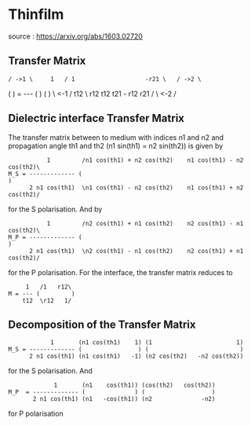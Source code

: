 # Thinfilm

source : https://arxiv.org/abs/1603.02720

## Transfer Matrix

    / ->1 \     1   / 1                    -r21 \   / ->2 \
   (       ) = --- (                             ) (       )
    \ <-1 /    t12  \ r12     t12 t21 - r12 r21 /   \ <-2 /

## Dielectric interface Transfer Matrix

The transfer matrix between to medium with indices n1 and n2 and propagation
angle th1 and th2 (n1 sin(th1) = n2 sin(th2)) is given by

               1         /n1 cos(th1) + n2 cos(th2)    n1 cos(th1) - n2 cos(th2)\
    M_S = ------------- (                                                        )
          2 n1 cos(th1)  \n1 cos(th1) - n2 cos(th2)    n1 cos(th1) + n2 cos(th2)/

for the S polarisation. And by

               1         /n2 cos(th1) + n1 cos(th2)    n2 cos(th1) - n1 cos(th2)\
    M_P = ------------- (                                                        )
          2 n1 cos(th1)  \n2 cos(th1) - n1 cos(th2)    n2 cos(th1) + n1 cos(th2)/

for the P polarisation. For the interface, the transfer matrix reduces to

         1   /1   r12\
    M = --- (         )
        t12  \r12   1/

## Decomposition of the Transfer Matrix

                1       (n1 cos(th1)    1) (1                        1)
    M_S = ------------- (                ) (                          )
          2 n1 cos(th1) (n1 cos(th1)   -1) (n2 cos(th2)   -n2 cos(th2))

for the S polarisation. And

                 1       (n1    cos(th1)) (cos(th2)   cos(th2))
    M_P  = ------------- (              ) (                   )
           2 n1 cos(th1) (n1   -cos(th1)) (n2              -n2)

for P polarisation
